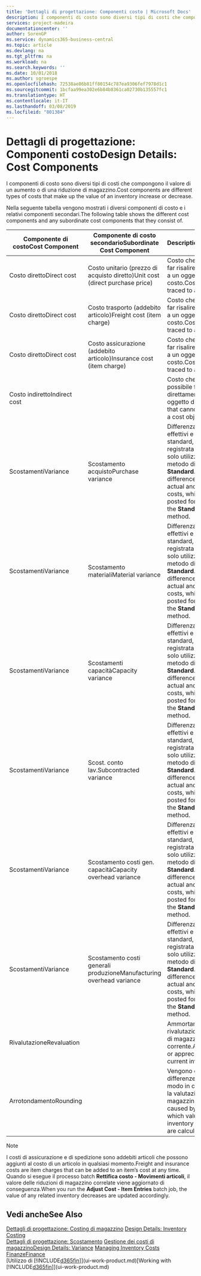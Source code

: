```yaml
---
title: 'Dettagli di progettazione: Componenti costo | Microsoft Docs'
description: I componenti di costo sono diversi tipi di costi che compongono il valore di un aumento o di una riduzione di magazzino.
services: project-madeira
documentationcenter: ''
author: SorenGP
ms.service: dynamics365-business-central
ms.topic: article
ms.devlang: na
ms.tgt_pltfrm: na
ms.workload: na
ms.search.keywords: ''
ms.date: 10/01/2018
ms.author: sgroespe
ms.openlocfilehash: 72538ae86b81ff80154c787ea9306fef7978d1c1
ms.sourcegitcommit: 1bcfaa99ea302e6b84b8361ca02730b135557fc1
ms.translationtype: HT
ms.contentlocale: it-IT
ms.lasthandoff: 03/08/2019
ms.locfileid: "801384"
---
```

# <a name="design-details-cost-components"></a><span data-ttu-id="77dfc-103">Dettagli di progettazione: Componenti costo</span><span class="sxs-lookup"><span data-stu-id="77dfc-103">Design Details: Cost Components</span></span>
<span data-ttu-id="77dfc-104">I componenti di costo sono diversi tipi di costi che compongono il valore di un aumento o di una riduzione di magazzino.</span><span class="sxs-lookup"><span data-stu-id="77dfc-104">Cost components are different types of costs that make up the value of an inventory increase or decrease.</span></span>  

 <span data-ttu-id="77dfc-105">Nella seguente tabella vengono mostrati i diversi componenti di costo e i relativi componenti secondari.</span><span class="sxs-lookup"><span data-stu-id="77dfc-105">The following table shows the different cost components and any subordinate cost components that they consist of.</span></span>  

|<span data-ttu-id="77dfc-106">Componente di costo</span><span class="sxs-lookup"><span data-stu-id="77dfc-106">Cost Component</span></span>|<span data-ttu-id="77dfc-107">Componente di costo secondario</span><span class="sxs-lookup"><span data-stu-id="77dfc-107">Subordinate Cost Component</span></span>|<span data-ttu-id="77dfc-108">Description</span><span class="sxs-lookup"><span data-stu-id="77dfc-108">Description</span></span>|  
|--------------------|--------------------------------|---------------------------------------|  
|<span data-ttu-id="77dfc-109">Costo diretto</span><span class="sxs-lookup"><span data-stu-id="77dfc-109">Direct cost</span></span>|<span data-ttu-id="77dfc-110">Costo unitario (prezzo di acquisto diretto)</span><span class="sxs-lookup"><span data-stu-id="77dfc-110">Unit cost (direct purchase price)</span></span>|<span data-ttu-id="77dfc-111">Costo che è possibile far risalire direttamente a un oggetto di costo.</span><span class="sxs-lookup"><span data-stu-id="77dfc-111">Cost that can be traced to a cost object.</span></span>|  
|<span data-ttu-id="77dfc-112">Costo diretto</span><span class="sxs-lookup"><span data-stu-id="77dfc-112">Direct cost</span></span>|<span data-ttu-id="77dfc-113">Costo trasporto (addebito articolo)</span><span class="sxs-lookup"><span data-stu-id="77dfc-113">Freight cost (item charge)</span></span>|<span data-ttu-id="77dfc-114">Costo che è possibile far risalire direttamente a un oggetto di costo.</span><span class="sxs-lookup"><span data-stu-id="77dfc-114">Cost that can be traced to a cost object.</span></span>|  
|<span data-ttu-id="77dfc-115">Costo diretto</span><span class="sxs-lookup"><span data-stu-id="77dfc-115">Direct cost</span></span>|<span data-ttu-id="77dfc-116">Costo assicurazione (addebito articolo)</span><span class="sxs-lookup"><span data-stu-id="77dfc-116">Insurance cost (item charge)</span></span>|<span data-ttu-id="77dfc-117">Costo che è possibile far risalire direttamente a un oggetto di costo.</span><span class="sxs-lookup"><span data-stu-id="77dfc-117">Cost that can be traced to a cost object.</span></span>|  
|<span data-ttu-id="77dfc-118">Costo indiretto</span><span class="sxs-lookup"><span data-stu-id="77dfc-118">Indirect cost</span></span>||<span data-ttu-id="77dfc-119">Costo che non è possibile far risalire direttamente a un oggetto di costo.</span><span class="sxs-lookup"><span data-stu-id="77dfc-119">Cost that cannot be traced to a cost object.</span></span>|  
|<span data-ttu-id="77dfc-120">Scostamenti</span><span class="sxs-lookup"><span data-stu-id="77dfc-120">Variance</span></span>|<span data-ttu-id="77dfc-121">Scostamento acquisto</span><span class="sxs-lookup"><span data-stu-id="77dfc-121">Purchase variance</span></span>|<span data-ttu-id="77dfc-122">Differenza tra costi effettivi e costi standard, che viene registrata per gli articoli solo utilizzando il metodo di costing **Standard**.</span><span class="sxs-lookup"><span data-stu-id="77dfc-122">The difference between actual and standard costs, which is only posted for items using the **Standard** costing method.</span></span>|  
|<span data-ttu-id="77dfc-123">Scostamenti</span><span class="sxs-lookup"><span data-stu-id="77dfc-123">Variance</span></span>|<span data-ttu-id="77dfc-124">Scostamento materiali</span><span class="sxs-lookup"><span data-stu-id="77dfc-124">Material variance</span></span>|<span data-ttu-id="77dfc-125">Differenza tra costi effettivi e costi standard, che viene registrata per gli articoli solo utilizzando il metodo di costing **Standard**.</span><span class="sxs-lookup"><span data-stu-id="77dfc-125">The difference between actual and standard costs, which is only posted for items using the **Standard** costing method.</span></span>|  
|<span data-ttu-id="77dfc-126">Scostamenti</span><span class="sxs-lookup"><span data-stu-id="77dfc-126">Variance</span></span>|<span data-ttu-id="77dfc-127">Scostamenti capacità</span><span class="sxs-lookup"><span data-stu-id="77dfc-127">Capacity variance</span></span>|<span data-ttu-id="77dfc-128">Differenza tra costi effettivi e costi standard, che viene registrata per gli articoli solo utilizzando il metodo di costing **Standard**.</span><span class="sxs-lookup"><span data-stu-id="77dfc-128">The difference between actual and standard costs, which is only posted for items using the **Standard** costing method.</span></span>|  
|<span data-ttu-id="77dfc-129">Scostamenti</span><span class="sxs-lookup"><span data-stu-id="77dfc-129">Variance</span></span>|<span data-ttu-id="77dfc-130">Scost. conto lav.</span><span class="sxs-lookup"><span data-stu-id="77dfc-130">Subcontracted variance</span></span>|<span data-ttu-id="77dfc-131">Differenza tra costi effettivi e costi standard, che viene registrata per gli articoli solo utilizzando il metodo di costing **Standard**.</span><span class="sxs-lookup"><span data-stu-id="77dfc-131">The difference between actual and standard costs, which is only posted for items using the **Standard** costing method.</span></span>|  
|<span data-ttu-id="77dfc-132">Scostamenti</span><span class="sxs-lookup"><span data-stu-id="77dfc-132">Variance</span></span>|<span data-ttu-id="77dfc-133">Scostamento costi gen. capacità</span><span class="sxs-lookup"><span data-stu-id="77dfc-133">Capacity overhead variance</span></span>|<span data-ttu-id="77dfc-134">Differenza tra costi effettivi e costi standard, che viene registrata per gli articoli solo utilizzando il metodo di costing **Standard**.</span><span class="sxs-lookup"><span data-stu-id="77dfc-134">The difference between actual and standard costs, which is only posted for items using the **Standard** costing method.</span></span>|  
|<span data-ttu-id="77dfc-135">Scostamenti</span><span class="sxs-lookup"><span data-stu-id="77dfc-135">Variance</span></span>|<span data-ttu-id="77dfc-136">Scostamento costi generali produzione</span><span class="sxs-lookup"><span data-stu-id="77dfc-136">Manufacturing overhead variance</span></span>|<span data-ttu-id="77dfc-137">Differenza tra costi effettivi e costi standard, che viene registrata per gli articoli solo utilizzando il metodo di costing **Standard**.</span><span class="sxs-lookup"><span data-stu-id="77dfc-137">The difference between actual and standard costs, which is only posted for items using the **Standard** costing method.</span></span>|  
|<span data-ttu-id="77dfc-138">Rivalutazione</span><span class="sxs-lookup"><span data-stu-id="77dfc-138">Revaluation</span></span>||<span data-ttu-id="77dfc-139">Ammortamento o rivalutazione del valore di magazzino corrente.</span><span class="sxs-lookup"><span data-stu-id="77dfc-139">A depreciation or appreciation of the current inventory value.</span></span>|  
|<span data-ttu-id="77dfc-140">Arrotondamento</span><span class="sxs-lookup"><span data-stu-id="77dfc-140">Rounding</span></span>||<span data-ttu-id="77dfc-141">Vengono calcolate le differenze causate dal modo in cui diminuisce la valutazione del magazzino.</span><span class="sxs-lookup"><span data-stu-id="77dfc-141">Residuals caused by the way in which valuation of inventory decreases are calculated.</span></span>|  

> [!NOTE]  
>  <span data-ttu-id="77dfc-142">I costi di assicurazione e di spedizione sono addebiti articoli che possono aggiunti al costo di un articolo in qualsiasi momento.</span><span class="sxs-lookup"><span data-stu-id="77dfc-142">Freight and insurance costs are item charges that can be added to an item’s cost at any time.</span></span> <span data-ttu-id="77dfc-143">Quando si esegue il processo batch **Rettifica costo - Movimenti articoli**, il valore delle riduzioni di magazzino correlate viene aggiornato di conseguenza.</span><span class="sxs-lookup"><span data-stu-id="77dfc-143">When you run the **Adjust Cost - Item Entries** batch job, the value of any related inventory decreases are updated accordingly.</span></span>  

## <a name="see-also"></a><span data-ttu-id="77dfc-144">Vedi anche</span><span class="sxs-lookup"><span data-stu-id="77dfc-144">See Also</span></span>  
 <span data-ttu-id="77dfc-145">[Dettagli di progettazione: Costing di magazzino](design-details-inventory-costing.md) </span><span class="sxs-lookup"><span data-stu-id="77dfc-145">[Design Details: Inventory Costing](design-details-inventory-costing.md) </span></span>  
 <span data-ttu-id="77dfc-146">[Dettagli di progettazione: Scostamento](design-details-variance.md) [Gestione dei costi di magazzino](finance-manage-inventory-costs.md)</span><span class="sxs-lookup"><span data-stu-id="77dfc-146">[Design Details: Variance](design-details-variance.md) [Managing Inventory Costs](finance-manage-inventory-costs.md)</span></span>  
 [<span data-ttu-id="77dfc-147">Finanze</span><span class="sxs-lookup"><span data-stu-id="77dfc-147">Finance</span></span>](finance.md)  
 <span data-ttu-id="77dfc-148">[Utilizzo di [!INCLUDE[d365fin](includes/d365fin_md.md)]](ui-work-product.md)</span><span class="sxs-lookup"><span data-stu-id="77dfc-148">[Working with [!INCLUDE[d365fin](includes/d365fin_md.md)]](ui-work-product.md)</span></span>  
